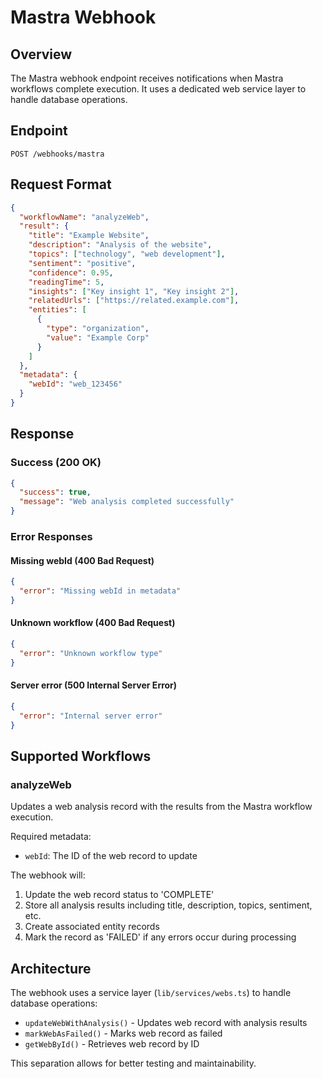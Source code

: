 # Mastra Webhook

## Overview

The Mastra webhook endpoint receives notifications when Mastra workflows complete execution. It uses a dedicated web service layer to handle database operations.

## Endpoint

`POST /webhooks/mastra`

## Request Format

```json
{
  "workflowName": "analyzeWeb",
  "result": {
    "title": "Example Website",
    "description": "Analysis of the website",
    "topics": ["technology", "web development"],
    "sentiment": "positive",
    "confidence": 0.95,
    "readingTime": 5,
    "insights": ["Key insight 1", "Key insight 2"],
    "relatedUrls": ["https://related.example.com"],
    "entities": [
      {
        "type": "organization",
        "value": "Example Corp"
      }
    ]
  },
  "metadata": {
    "webId": "web_123456"
  }
}
```

## Response

### Success (200 OK)
```json
{
  "success": true,
  "message": "Web analysis completed successfully"
}
```

### Error Responses

#### Missing webId (400 Bad Request)
```json
{
  "error": "Missing webId in metadata"
}
```

#### Unknown workflow (400 Bad Request)
```json
{
  "error": "Unknown workflow type"
}
```

#### Server error (500 Internal Server Error)
```json
{
  "error": "Internal server error"
}
```

## Supported Workflows

### analyzeWeb
Updates a web analysis record with the results from the Mastra workflow execution.

Required metadata:
- `webId`: The ID of the web record to update

The webhook will:
1. Update the web record status to 'COMPLETE'
2. Store all analysis results including title, description, topics, sentiment, etc.
3. Create associated entity records
4. Mark the record as 'FAILED' if any errors occur during processing

## Architecture

The webhook uses a service layer (`lib/services/webs.ts`) to handle database operations:
- `updateWebWithAnalysis()` - Updates web record with analysis results
- `markWebAsFailed()` - Marks web record as failed
- `getWebById()` - Retrieves web record by ID

This separation allows for better testing and maintainability. 